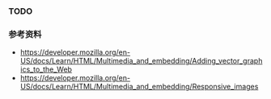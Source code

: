 ### TODO

### 参考资料

* https://developer.mozilla.org/en-US/docs/Learn/HTML/Multimedia_and_embedding/Adding_vector_graphics_to_the_Web
* https://developer.mozilla.org/en-US/docs/Learn/HTML/Multimedia_and_embedding/Responsive_images